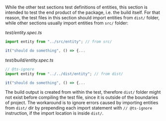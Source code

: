 While the other test sections test definitions of entities, this section is intended to test the end product of the package, i.e. the build itself. For that reason, the test files in this section should import entities from `dist/` folder, while other sections usually import entities from `src/` folder:

_test/entity.spec.ts_

```ts
import entity from "../src/entity"; // from src/

it("should do something", () => {...
```

_test/build/entity.spec.ts_

```ts
// @ts-ignore
import entity from "../../dist/entity"; // from dist/

it("should do something", () => {...
```

The build output is created from within the test, therefore `dist/` folder might not exist before compiling the test file, since it is outside of the boundaries of project. The workaround is to ignore errors caused by importing entities from `dist/` dir by prepending each import statement with `// @ts-ignore` instruction, if the import location is inside `dist/`.
